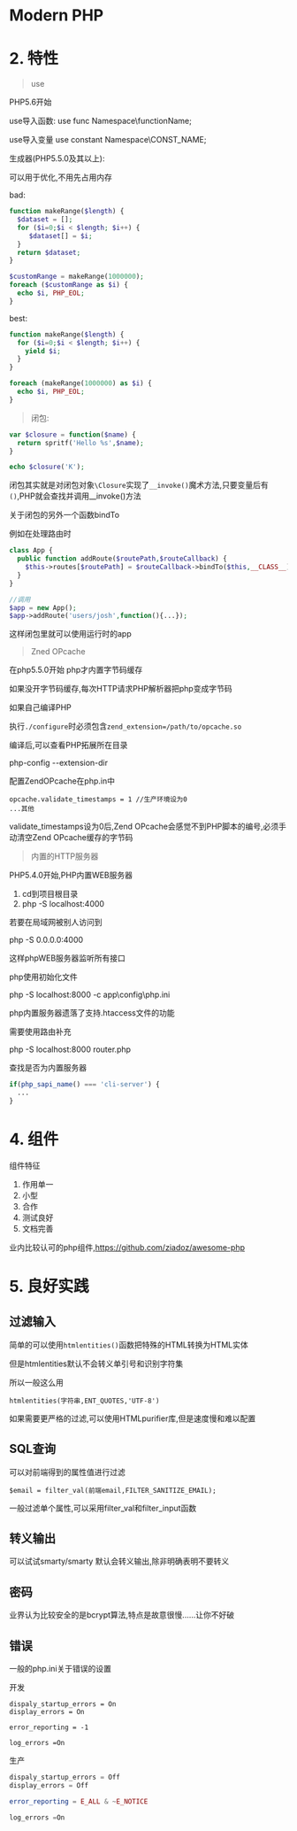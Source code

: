 # Modern PHP

# 2. 特性

>use

PHP5.6开始

use导入函数: use func Namespace\functionName;

use导入变量 use constant Namespace\CONST_NAME;

生成器(PHP5.5.0及其以上):

可以用于优化,不用先占用内存

bad:

```php
function makeRange($length) {
  $dataset = [];
  for ($i=0;$i < $length; $i++) {
     $dataset[] = $i;
  }
  return $dataset;
}

$customRange = makeRange(1000000);
foreach ($customRange as $i) {
  echo $i, PHP_EOL;
}
```

best: 

```php
function makeRange($length) {
  for ($i=0;$i < $length; $i++) {
    yield $i;
  }
}

foreach (makeRange(1000000) as $i) {
  echo $i, PHP_EOL;
}
```

>闭包:

```php
var $closure = function($name) {
  return spritf('Hello %s',$name);
}

echo $closure('K');
```

闭包其实就是对闭包对象`\Closure`实现了`__invoke()`魔术方法,只要变量后有`()`,PHP就会查找并调用__invoke()方法

关于闭包的另外一个函数bindTo

例如在处理路由时

```php
class App {
  public function addRoute($routePath,$routeCallback) {
    $this->routes[$routePath] = $routeCallback->bindTo($this,__CLASS__);
  }
}

//调用
$app = new App();
$app->addRoute('users/josh',function(){...});
```

这样闭包里就可以使用运行时的app

>Zned OPcache

在php5.5.0开始 php才内置字节码缓存

如果没开字节码缓存,每次HTTP请求PHP解析器把php变成字节码

如果自己编译PHP

执行`./configure`时必须包含`zend_extension=/path/to/opcache.so`

编译后,可以查看PHP拓展所在目录

php-config --extension-dir

配置ZendOPcache在php.in中

```shell
opcache.validate_timestamps = 1 //生产环境设为0
...其他
```

validate_timestamps设为0后,Zend OPcache会感觉不到PHP脚本的编号,必须手动清空Zend OPcache缓存的字节码

>内置的HTTP服务器

PHP5.4.0开始,PHP内置WEB服务器

1. cd到项目根目录
2. php -S localhost:4000

若要在局域网被别人访问到

php -S 0.0.0.0:4000

这样phpWEB服务器监听所有接口

php使用初始化文件

php -S localhost:8000 -c app\config\php.ini

php内置服务器遗落了支持.htaccess文件的功能

需要使用路由补充

php -S localhost:8000 router.php

查找是否为内置服务器

```php
if(php_sapi_name() === 'cli-server') {
  ...
}
```


# 4. 组件

组件特征

1. 作用单一
2. 小型
3. 合作
4. 测试良好
5. 文档完善

业内比较认可的php组件,https://github.com/ziadoz/awesome-php

# 5. 良好实践

## 过滤输入

简单的可以使用`htmlentities()`函数把特殊的HTML转换为HTML实体

但是htmlentities默认不会转义单引号和识别字符集

所以一般这么用

`htmlentities(字符串,ENT_QUOTES,'UTF-8')`

如果需要更严格的过滤,可以使用HTMLpurifier库,但是速度慢和难以配置

## SQL查询

可以对前端得到的属性值进行过滤

`$email = filter_val(前端email,FILTER_SANITIZE_EMAIL);`

一般过滤单个属性,可以采用filter_val和filter_input函数

## 转义输出

可以试试smarty/smarty 默认会转义输出,除非明确表明不要转义

## 密码

业界认为比较安全的是bcrypt算法,特点是故意很慢......让你不好破

## 错误

一般的php.ini关于错误的设置

开发
```
dispaly_startup_errors = On
display_errors = On

error_reporting = -1

log_errors =On
```

生产

```php
dispaly_startup_errors = Off
display_errors = Off

error_reporting = E_ALL & ~E_NOTICE

log_errors =On
```
